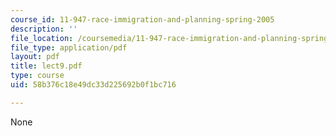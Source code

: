 ```yaml
---
course_id: 11-947-race-immigration-and-planning-spring-2005
description: ''
file_location: /coursemedia/11-947-race-immigration-and-planning-spring-2005/58b376c18e49dc33d225692b0f1bc716_lect9.pdf
file_type: application/pdf
layout: pdf
title: lect9.pdf
type: course
uid: 58b376c18e49dc33d225692b0f1bc716

---
```

None